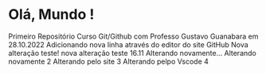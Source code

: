 # Olá, Mundo !
 Primeiro Repositório Curso Git/Github com Professo Gustavo Guanabara em 28.10.2022
 Adicionando nova linha através do editor do site GitHub
 Nova alteração teste!
 nova alteração teste 16.11
 Alterando novamente...
 Alterando novamente 2
 Alterando pelo site 3
 Alterando pelpo Vscode 4
